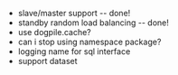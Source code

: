 
* slave/master support  -- done!
* standby random load balancing  -- done!
* use dogpile.cache?
* can i stop using namespace package?
* logging name for sql interface
* support dataset
